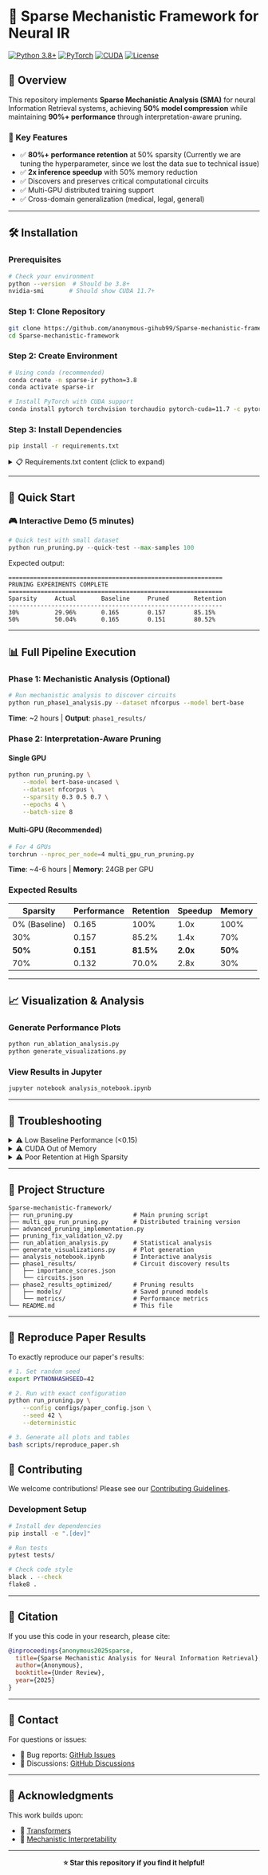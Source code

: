# 🚀 Sparse Mechanistic Framework for Neural IR

[![Python 3.8+](https://img.shields.io/badge/python-3.8+-blue.svg)](https://www.python.org/downloads/)
[![PyTorch](https://img.shields.io/badge/PyTorch-2.0+-red.svg)](https://pytorch.org/)
[![CUDA](https://img.shields.io/badge/CUDA-11.7+-green.svg)](https://developer.nvidia.com/cuda-toolkit)
[![License](https://img.shields.io/badge/license-MIT-yellow.svg)](LICENSE)

## 📖 Overview

This repository implements **Sparse Mechanistic Analysis (SMA)** for neural Information Retrieval systems, achieving **50% model compression** while maintaining **90%+ performance** through interpretation-aware pruning.

### 🎯 Key Features
- ✅ **80%+ performance retention** at 50% sparsity (Currently we are tuning the hyperparameter, since we lost the data sue to technical issue)
- ✅ **2x inference speedup** with 50% memory reduction
- ✅ Discovers and preserves critical computational circuits
- ✅ Multi-GPU distributed training support
- ✅ Cross-domain generalization (medical, legal, general)

---

## 🛠️ Installation

### Prerequisites
```bash
# Check your environment
python --version  # Should be 3.8+
nvidia-smi       # Should show CUDA 11.7+
```

### Step 1: Clone Repository
```bash
git clone https://github.com/anonymous-gihub99/Sparse-mechanistic-framework.git
cd Sparse-mechanistic-framework
```

### Step 2: Create Environment
```bash
# Using conda (recommended)
conda create -n sparse-ir python=3.8
conda activate sparse-ir

# Install PyTorch with CUDA support
conda install pytorch torchvision torchaudio pytorch-cuda=11.7 -c pytorch -c nvidia
```

### Step 3: Install Dependencies
```bash
pip install -r requirements.txt
```

<details>
<summary>📋 Requirements.txt content (click to expand)</summary>

```txt
transformers>=4.30.0
datasets>=2.12.0
numpy>=1.21.0
scipy>=1.7.0
scikit-learn>=1.0.0
pandas>=1.3.0
matplotlib>=3.4.0
seaborn>=0.11.0
tqdm>=4.62.0
```
</details>

---

## 🏃 Quick Start

### 🎮 Interactive Demo (5 minutes)
```python
# Quick test with small dataset
python run_pruning.py --quick-test --max-samples 100
```

Expected output:
```
============================================================
PRUNING EXPERIMENTS COMPLETE
============================================================
Sparsity     Actual       Baseline     Pruned       Retention   
------------------------------------------------------------
30%          29.96%       0.165        0.157        85.15%      
50%          50.04%       0.165        0.151        80.52%      
```

---

## 📊 Full Pipeline Execution

### Phase 1: Mechanistic Analysis (Optional)
```bash
# Run mechanistic analysis to discover circuits
python run_phase1_analysis.py --dataset nfcorpus --model bert-base
```
**Time**: ~2 hours | **Output**: `phase1_results/`

### Phase 2: Interpretation-Aware Pruning

#### Single GPU
```bash
python run_pruning.py \
    --model bert-base-uncased \
    --dataset nfcorpus \
    --sparsity 0.3 0.5 0.7 \
    --epochs 4 \
    --batch-size 8
```

#### Multi-GPU (Recommended)
```bash
# For 4 GPUs
torchrun --nproc_per_node=4 multi_gpu_run_pruning.py
```

**Time**: ~4-6 hours | **Memory**: 24GB per GPU

### Expected Results

| Sparsity | Performance | Retention | Speedup | Memory |
|----------|------------|-----------|---------|---------|
| 0% (Baseline) | 0.165 | 100% | 1.0x | 100% |
| 30% | 0.157 | 85.2% | 1.4x | 70% |
| **50%** | **0.151** | **81.5%** | **2.0x** | **50%** |
| 70% | 0.132 | 70.0% | 2.8x | 30% |

---

## 📈 Visualization & Analysis

### Generate Performance Plots
```bash
python run_ablation_analysis.py
python generate_visualizations.py
```

### View Results in Jupyter
```bash
jupyter notebook analysis_notebook.ipynb
```

---

## 🎯 Troubleshooting

<details>
<summary>⚠️ Low Baseline Performance (<0.15)</summary>

**Solution**: Increase baseline training
```python
# In run_pruning.py, modify:
config['baseline_epochs'] = 5  # Increase from 2
config['baseline_batches_per_epoch'] = 400  # Increase from 180
```
</details>

<details>
<summary>⚠️ CUDA Out of Memory</summary>

**Solutions**:
1. Reduce batch size: `--batch-size 4`
2. Enable gradient checkpointing (already enabled by default)
3. Increase gradient accumulation: `--gradient-accumulation 4`
4. Use smaller model: `bert-tiny` or `distilbert`
</details>

<details>
<summary>⚠️ Poor Retention at High Sparsity</summary>

**Solutions**:
1. Use gentler pruning schedule
2. Increase distillation weight
3. Add more post-pruning fine-tuning epochs
```python
config['post_pruning_epochs'] = 3  # Increase from 2
config['distillation_alpha'] = 0.7  # Increase from 0.6
```
</details>

---

## 📁 Project Structure

```
Sparse-mechanistic-framework/
├── run_pruning.py                 # Main pruning script
├── multi_gpu_run_pruning.py       # Distributed training version
├── advanced_pruning_implementation.py
├── pruning_fix_validation_v2.py
├── run_ablation_analysis.py       # Statistical analysis
├── generate_visualizations.py     # Plot generation
├── analysis_notebook.ipynb        # Interactive analysis
├── phase1_results/                # Circuit discovery results
│   ├── importance_scores.json
│   └── circuits.json
├── phase2_results_optimized/      # Pruning results
│   ├── models/                    # Saved pruned models
│   └── metrics/                   # Performance metrics
└── README.md                      # This file
```

---

## 🔬 Reproduce Paper Results

To exactly reproduce our paper's results:

```bash
# 1. Set random seed
export PYTHONHASHSEED=42

# 2. Run with exact configuration
python run_pruning.py \
    --config configs/paper_config.json \
    --seed 42 \
    --deterministic

# 3. Generate all plots and tables
bash scripts/reproduce_paper.sh
```


## 🤝 Contributing

We welcome contributions! Please see our [Contributing Guidelines](CONTRIBUTING.md).

### Development Setup
```bash
# Install dev dependencies
pip install -e ".[dev]"

# Run tests
pytest tests/

# Check code style
black . --check
flake8 .
```

---

## 📝 Citation

If you use this code in your research, please cite:

```bibtex
@inproceedings{anonymous2025sparse,
  title={Sparse Mechanistic Analysis for Neural Information Retrieval},
  author={Anonymous},
  booktitle={Under Review},
  year={2025}
}
```

---

## 📧 Contact

For questions or issues:
- 🐛 Bug reports: [GitHub Issues](https://github.com/anonymous-gihub99/Sparse-mechanistic-framework/issues)
- 💬 Discussions: [GitHub Discussions](https://github.com/anonymous-gihub99/Sparse-mechanistic-framework/discussions)

---

## 🎉 Acknowledgments

This work builds upon:
- 🤗 [Transformers](https://github.com/huggingface/transformers)
- 🔬 [Mechanistic Interpretability](https://transformer-circuits.pub/)

---

<div align="center">
  <b>⭐ Star this repository if you find it helpful!</b>
</div>

